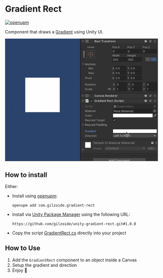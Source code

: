 # Gradient Rect
[![openupm](https://img.shields.io/npm/v/com.gilzoide.gradient-rect?label=openupm&registry_uri=https://package.openupm.com)](https://openupm.com/packages/com.gilzoide.gradient-rect/)

Component that draws a [Gradient](https://docs.unity3d.com/ScriptReference/Gradient.html) using Unity UI.

![](Extras~/demo.gif)

## How to install
Either:

- Install using [openupm](https://openupm.com/):
  ```
  openupm add com.gilzoide.gradient-rect
  ```

- Install via [Unity Package Manager](https://docs.unity3d.com/Manual/upm-ui-giturl.html) using the following URL:
  ```
  https://github.com/gilzoide/unity-gradient-rect.git#1.0.0
  ```

- Copy the script [GradientRect.cs](Runtime/GradientRect.cs) directly into your project


## How to Use
1. Add the `GradientRect` component to an object inside a Canvas
2. Setup the gradient and direction
3. Enjoy 🍾